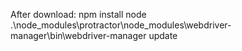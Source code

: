 After download:
npm install
node .\node_modules\protractor\node_modules\webdriver-manager\bin\webdriver-manager update
